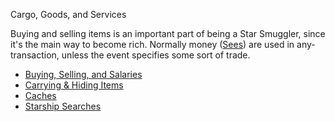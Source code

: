 Cargo, Goods, and Services

Buying and selling items is an important part of being a Star
Smuggler, since it's the main way to become rich. Normally
money ([Sees](r232a)) are used in any-transaction, unless the
event specifies some sort of trade.

- [Buying, Selling, and Salaries](r229a)
- [Carrying & Hiding Items](r229b)
- [Caches](r229c)
- [Starship Searches](r229d)
